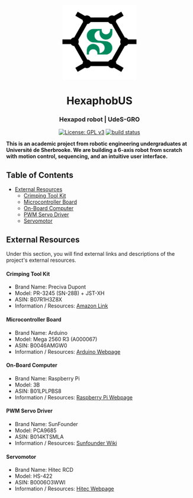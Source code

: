 <div id="hexaphobus-logo" align="center">
    <br />
    <img src="./img/hexaphobus_logo.png" alt="HexaphobUS Logo" width="200"/>
    <h1>HexaphobUS</h1>
    <h3>Hexapod robot | UdeS-GRO</h3>
</div>

[//]: # (------------------------------------------------)

<div id="badges" align="center">
    
[![License: GPL v3](https://img.shields.io/badge/License-GPLv3-blue.svg)](https://github.com/FARM3R8OY/HexaphobUS/blob/master/LICENSE)
[![build status](https://travis-ci.com/FARM3R8OY/HexaphobUS.svg?branch=master)](https://travis-ci.com/FARM3R8OY/HexaphobUS) 

</div>

[//]: # (------------------------------------------------)

**This is an academic project from robotic engineering undergraduates at Université de Sherbrooke. We are building a 6-axis robot from scratch with motion control, sequencing, and an intuitive user interface.**

## Table of Contents
- [External Resources](#Resources)
    - [Crimping Tool Kit](#Crimp)
    - [Microcontroller Board](#Controller)
    - [On-Board Computer](#Computer)
    - [PWM Servo Driver](#PWM)
    - [Servomotor](#Servo)
    
[//]: # (------------------------------------------------)

## <a id="Resources"></a>External Resources

Under this section, you will find external links and descriptions of the project's external resources.

#### <a id="Crimp"></a>Crimping Tool Kit
- Brand Name: Preciva Dupont
- Model: PR-3245 (SN-28B) + JST-XH
- ASIN: B07R1H3Z8X
- Information / Resources: [Amazon Link](https://www.amazon.com/gp/product/B07R1H3Z8X/)

#### <a id="Controller"></a>Microcontroller Board
- Brand Name: Arduino
- Model: Mega 2560 R3 (A000067)
- ASIN: B0046AMGW0
- Information / Resources: [Arduino Webpage](https://store.arduino.cc/mega-2560-r3)

#### <a id="Computer"></a>On-Board Computer
- Brand Name: Raspberry Pi
- Model: 3B
- ASIN: B01LPLPBS8
- Information / Resources: [Raspberry Pi Webpage](https://www.raspberrypi.org/products/raspberry-pi-3-model-b/)

#### <a id="PWM"></a>PWM Servo Driver
- Brand Name: SunFounder
- Model: PCA9685
- ASIN: B014KTSMLA
- Information / Resources: [Sunfounder Wiki](http://wiki.sunfounder.cc/index.php?title=PCA9685_16_Channel_12_Bit_PWM_Servo_Driver)

#### <a id="Servo"></a>Servomotor
- Brand Name: Hitec RCD
- Model: HS-422
- ASIN: B0006O3WWI
- Information / Resources: [Hitec Webpage](https://hitecrcd.com/products/servos/sport-servos/analog-sport-servos/hs-422/product)

